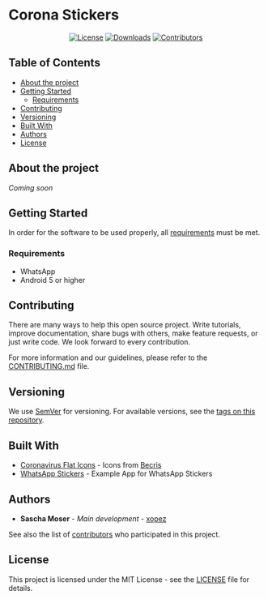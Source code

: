 # Corona Stickers
<p align="center">
    <a href="https://github.com/xopez/Corona-Stickers/blob/master/LICENSE"><img src="https://img.shields.io/github/license/xopez/Corona-Stickers?label=License&labelColor=30363D&color=2FBF50" alt="License"></a>
    <a href="https://github.com/xopez/Corona-Stickers/releases"><img src="https://img.shields.io/github/downloads/xopez/Corona-Stickers/total?label=Downloads&labelColor=30363D&color=2FBF50" alt="Downloads"></a>
    <a href="https://github.com/xopez/Corona-Stickers/graphs/contributors"><img src="https://img.shields.io/github/contributors/xopez/Corona-Stickers?label=Contributors&labelColor=30363D&color=2FBF50" alt="Contributors"></a>
</p>

## Table of Contents
* [About the project](#about-the-project)
* [Getting Started](#getting-started)
    * [Requirements](#requirements)
* [Contributing](#contributing)
* [Versioning](#versioning)
* [Built With](#built-with)
* [Authors](#authors)
* [License](#license)

## About the project
*Coming soon*

## Getting Started
In order for the software to be used properly, all [requirements](#requirements) must be met.

### Requirements
* WhatsApp
* Android 5 or higher

## Contributing
There are many ways to help this open source project. Write tutorials, improve documentation, share bugs with others, make feature requests, or just write code. We look forward to every contribution.

For more information and our guidelines, please refer to the [CONTRIBUTING.md](CONTRIBUTING.md) file.

## Versioning
We use [SemVer](http://semver.org/) for versioning. For available versions, see the [tags on this repository](https://github.com/xopez/Corona-Stickers/tags). 

## Built With
* [Coronavirus Flat Icons](https://www.iconfinder.com/iconsets/coronavirus-flat) - Icons from [Becris](https://www.iconfinder.com/becris)
* [WhatsApp Stickers](https://github.com/WhatsApp/stickers) - Example App for WhatsApp Stickers

## Authors
* **Sascha Moser** - *Main development* - [xopez](https://github.com/xopez)

See also the list of [contributors](https://github.com/xopez/Corona-Stickers/graphs/contributors) who participated in this project.

## License
This project is licensed under the MIT License - see the [LICENSE](LICENSE) file for details.

